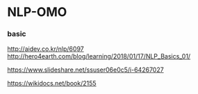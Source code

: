 # NLP-OMO

### basic

http://aidev.co.kr/nlp/6097
http://hero4earth.com/blog/learning/2018/01/17/NLP_Basics_01/

https://www.slideshare.net/ssuser06e0c5/i-64267027

https://wikidocs.net/book/2155

